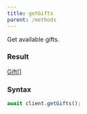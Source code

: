 ```yaml
---
title: getGifts
parent: /methods
---
```


Get available gifts.<span class="select-none">  </span>

### Result 

<div class="font-mono"><a href="/gh/types/gift"  >Gift</a><span class="opacity-50">[]</span></div>

### Syntax

```ts
await client.getGifts();
```



